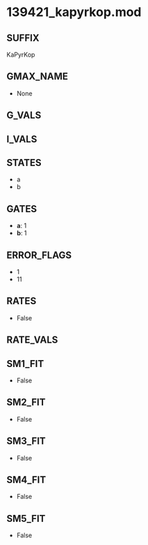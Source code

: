 # 139421_kapyrkop.mod

## SUFFIX

KaPyrKop

## GMAX_NAME

- None

## G_VALS


## I_VALS


## STATES

- a
- b

## GATES

- **a**: 1
- **b**: 1

## ERROR_FLAGS

- 1
- 11

## RATES

- False

## RATE_VALS


## SM1_FIT

- False

## SM2_FIT

- False

## SM3_FIT

- False

## SM4_FIT

- False

## SM5_FIT

- False

